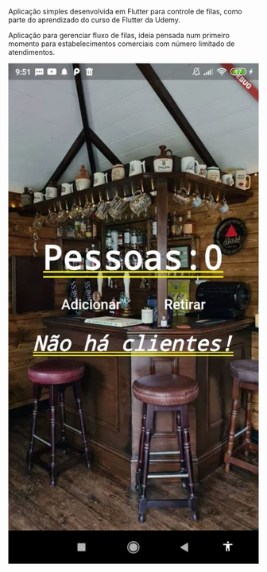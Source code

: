 Aplicação simples desenvolvida em Flutter para controle de filas, como parte do aprendizado do curso de Flutter da Udemy.

Aplicação para gerenciar fluxo de filas, ideia pensada num primeiro momento para estabelecimentos comerciais com número limitado de atendimentos.

![Tela da aplicação](https://github.com/charlesrobson/Gerenciador_de_Filas/blob/master/photo_2020-11-07_23-41-40.jpg)
